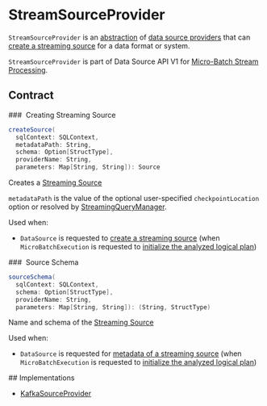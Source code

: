 # StreamSourceProvider

`StreamSourceProvider` is an [abstraction](#contract) of [data source providers](#implementations) that can [create a streaming source](#createSource) for a data format or system.

`StreamSourceProvider` is part of Data Source API V1 for [Micro-Batch Stream Processing](micro-batch-execution/index.md).

## Contract

### <span id="createSource"> Creating Streaming Source

```scala
createSource(
  sqlContext: SQLContext,
  metadataPath: String,
  schema: Option[StructType],
  providerName: String,
  parameters: Map[String, String]): Source
```

Creates a [Streaming Source](Source.md)

`metadataPath` is the value of the optional user-specified `checkpointLocation` option or resolved by [StreamingQueryManager](StreamingQueryManager.md#createQuery).

Used when:

* `DataSource` is requested to [create a streaming source](DataSource.md#createSource) (when `MicroBatchExecution` is requested to [initialize the analyzed logical plan](micro-batch-execution/MicroBatchExecution.md#logicalPlan))

### <span id="sourceSchema"> Source Schema

```scala
sourceSchema(
  sqlContext: SQLContext,
  schema: Option[StructType],
  providerName: String,
  parameters: Map[String, String]): (String, StructType)
```

Name and schema of the [Streaming Source](Source.md)

Used when:

* `DataSource` is requested for [metadata of a streaming source](DataSource.md#sourceSchema) (when `MicroBatchExecution` is requested to [initialize the analyzed logical plan](micro-batch-execution/MicroBatchExecution.md#logicalPlan))

## Implementations

* [KafkaSourceProvider](datasources/kafka/KafkaSourceProvider.md)
